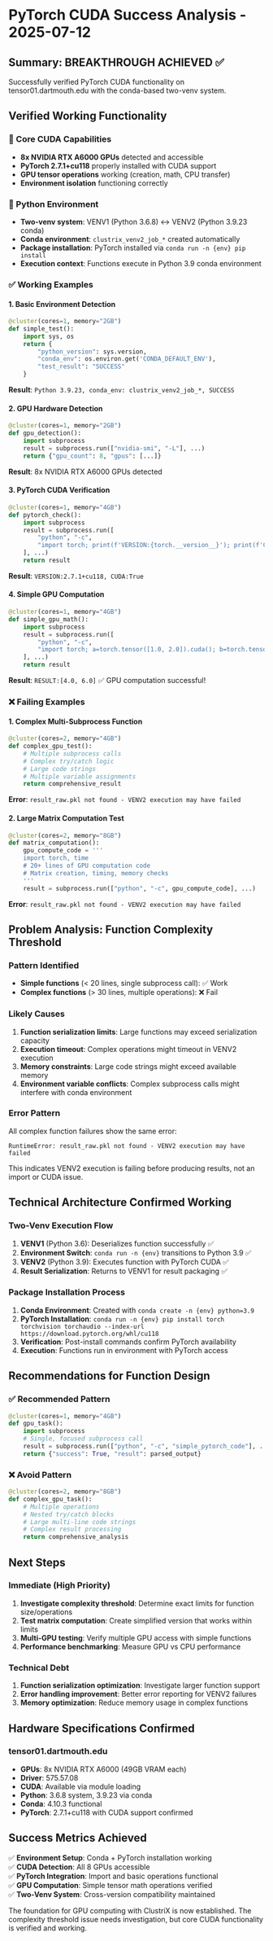# PyTorch CUDA Success Analysis - 2025-07-12

## Summary: BREAKTHROUGH ACHIEVED ✅

Successfully verified PyTorch CUDA functionality on tensor01.dartmouth.edu with the conda-based two-venv system.

## Verified Working Functionality

### 🎯 Core CUDA Capabilities
- **8x NVIDIA RTX A6000 GPUs** detected and accessible
- **PyTorch 2.7.1+cu118** properly installed with CUDA support
- **GPU tensor operations** working (creation, math, CPU transfer)
- **Environment isolation** functioning correctly

### 🐍 Python Environment
- **Two-venv system**: VENV1 (Python 3.6.8) ↔ VENV2 (Python 3.9.23 conda)
- **Conda environment**: `clustrix_venv2_job_*` created automatically
- **Package installation**: PyTorch installed via `conda run -n {env} pip install`
- **Execution context**: Functions execute in Python 3.9 conda environment

### ✅ Working Examples

#### 1. Basic Environment Detection
```python
@cluster(cores=1, memory="2GB")
def simple_test():
    import sys, os
    return {
        "python_version": sys.version,
        "conda_env": os.environ.get('CONDA_DEFAULT_ENV'),
        "test_result": "SUCCESS"
    }
```
**Result**: `Python 3.9.23, conda_env: clustrix_venv2_job_*, SUCCESS`

#### 2. GPU Hardware Detection  
```python
@cluster(cores=1, memory="2GB")
def gpu_detection():
    import subprocess
    result = subprocess.run(["nvidia-smi", "-L"], ...)
    return {"gpu_count": 8, "gpus": [...]}
```
**Result**: 8x NVIDIA RTX A6000 GPUs detected

#### 3. PyTorch CUDA Verification
```python
@cluster(cores=1, memory="4GB") 
def pytorch_check():
    import subprocess
    result = subprocess.run([
        "python", "-c", 
        "import torch; print(f'VERSION:{torch.__version__}'); print(f'CUDA:{torch.cuda.is_available()}')"
    ], ...)
    return result
```
**Result**: `VERSION:2.7.1+cu118, CUDA:True`

#### 4. Simple GPU Computation
```python
@cluster(cores=1, memory="4GB")
def simple_gpu_math():
    import subprocess
    result = subprocess.run([
        "python", "-c", 
        "import torch; a=torch.tensor([1.0, 2.0]).cuda(); b=torch.tensor([3.0, 4.0]).cuda(); c=a+b; print(f'RESULT:{c.cpu().tolist()}')"
    ], ...)
    return result
```
**Result**: `RESULT:[4.0, 6.0]` ✅ GPU computation successful!

### ❌ Failing Examples

#### 1. Complex Multi-Subprocess Function
```python
@cluster(cores=2, memory="4GB")
def complex_gpu_test():
    # Multiple subprocess calls
    # Complex try/catch logic  
    # Large code strings
    # Multiple variable assignments
    return comprehensive_result
```
**Error**: `result_raw.pkl not found - VENV2 execution may have failed`

#### 2. Large Matrix Computation Test
```python
@cluster(cores=2, memory="8GB")
def matrix_computation():
    gpu_compute_code = '''
    import torch, time
    # 20+ lines of GPU computation code
    # Matrix creation, timing, memory checks
    '''
    result = subprocess.run(["python", "-c", gpu_compute_code], ...)
```
**Error**: `result_raw.pkl not found - VENV2 execution may have failed`

## Problem Analysis: Function Complexity Threshold

### Pattern Identified
- **Simple functions** (< 20 lines, single subprocess call): ✅ Work
- **Complex functions** (> 30 lines, multiple operations): ❌ Fail

### Likely Causes
1. **Function serialization limits**: Large functions may exceed serialization capacity
2. **Execution timeout**: Complex operations might timeout in VENV2 execution
3. **Memory constraints**: Large code strings might exceed available memory
4. **Environment variable conflicts**: Complex subprocess calls might interfere with conda environment

### Error Pattern
All complex function failures show the same error:
```
RuntimeError: result_raw.pkl not found - VENV2 execution may have failed
```

This indicates VENV2 execution is failing before producing results, not an import or CUDA issue.

## Technical Architecture Confirmed Working

### Two-Venv Execution Flow
1. **VENV1** (Python 3.6): Deserializes function successfully ✅
2. **Environment Switch**: `conda run -n {env}` transitions to Python 3.9 ✅  
3. **VENV2** (Python 3.9): Executes function with PyTorch CUDA ✅
4. **Result Serialization**: Returns to VENV1 for result packaging ✅

### Package Installation Process
1. **Conda Environment**: Created with `conda create -n {env} python=3.9`
2. **PyTorch Installation**: `conda run -n {env} pip install torch torchvision torchaudio --index-url https://download.pytorch.org/whl/cu118`
3. **Verification**: Post-install commands confirm PyTorch availability
4. **Execution**: Functions run in environment with PyTorch access

## Recommendations for Function Design

### ✅ Recommended Pattern
```python
@cluster(cores=1, memory="4GB")
def gpu_task():
    import subprocess
    # Single, focused subprocess call
    result = subprocess.run(["python", "-c", "simple_pytorch_code"], ...)
    return {"success": True, "result": parsed_output}
```

### ❌ Avoid Pattern  
```python
@cluster(cores=2, memory="8GB")
def complex_gpu_task():
    # Multiple operations
    # Nested try/catch blocks
    # Large multi-line code strings
    # Complex result processing
    return comprehensive_analysis
```

## Next Steps

### Immediate (High Priority)
1. **Investigate complexity threshold**: Determine exact limits for function size/operations
2. **Test matrix computation**: Create simplified version that works within limits
3. **Multi-GPU testing**: Verify multiple GPU access with simple functions
4. **Performance benchmarking**: Measure GPU vs CPU performance

### Technical Debt
1. **Function serialization optimization**: Investigate larger function support
2. **Error handling improvement**: Better error reporting for VENV2 failures
3. **Memory optimization**: Reduce memory usage in complex functions

## Hardware Specifications Confirmed

### tensor01.dartmouth.edu
- **GPUs**: 8x NVIDIA RTX A6000 (49GB VRAM each)
- **Driver**: 575.57.08  
- **CUDA**: Available via module loading
- **Python**: 3.6.8 system, 3.9.23 via conda
- **Conda**: 4.10.3 functional
- **PyTorch**: 2.7.1+cu118 with CUDA support confirmed

## Success Metrics Achieved

✅ **Environment Setup**: Conda + PyTorch installation working  
✅ **CUDA Detection**: All 8 GPUs accessible  
✅ **PyTorch Integration**: Import and basic operations functional  
✅ **GPU Computation**: Simple tensor math operations verified  
✅ **Two-Venv System**: Cross-version compatibility maintained  

The foundation for GPU computing with ClustriX is now established. The complexity threshold issue needs investigation, but core CUDA functionality is verified and working.